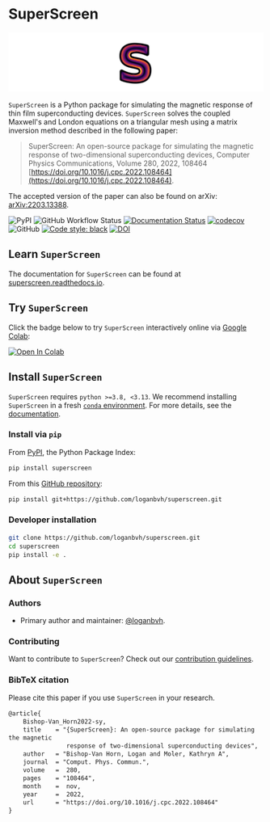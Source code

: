 # SuperScreen

![SuperScreen Logo](docs/images/logo_currents_small.png)

`SuperScreen` is a Python package for simulating the magnetic response of thin film superconducting devices. `SuperScreen` solves the coupled Maxwell's and London equations on a triangular mesh using a matrix inversion method described in the following paper:

>SuperScreen: An open-source package for simulating the magnetic response of two-dimensional superconducting devices, Computer Physics Communications, Volume 280, 2022, 108464 [https://doi.org/10.1016/j.cpc.2022.108464](https://doi.org/10.1016/j.cpc.2022.108464).

The accepted version of the paper can also be found on arXiv: [arXiv:2203.13388](https://doi.org/10.48550/arXiv.2203.13388).

![PyPI](https://img.shields.io/pypi/v/superscreen) ![GitHub Workflow Status](https://img.shields.io/github/actions/workflow/status/loganbvh/superscreen/lint-and-test.yml?branch=main) [![Documentation Status](https://readthedocs.org/projects/superscreen/badge/?version=latest)](https://superscreen.readthedocs.io/en/latest/?badge=latest) [![codecov](https://codecov.io/gh/loganbvh/superscreen/branch/main/graph/badge.svg?token=XW7LSY8WVD)](https://codecov.io/gh/loganbvh/superscreen) ![GitHub](https://img.shields.io/github/license/loganbvh/superscreen) [![Code style: black](https://img.shields.io/badge/code%20style-black-000000.svg)](https://github.com/psf/black) [![DOI](https://zenodo.org/badge/376110557.svg)](https://zenodo.org/badge/latestdoi/376110557)

## Learn `SuperScreen`

The documentation for `SuperScreen` can be found at [superscreen.readthedocs.io](https://superscreen.readthedocs.io/en/latest/).

## Try `SuperScreen`

Click the badge below to try `SuperScreen` interactively online via [Google Colab](https://colab.research.google.com/):

[![Open In Colab](https://colab.research.google.com/assets/colab-badge.svg)](https://colab.research.google.com/github/loganbvh/superscreen/blob/main/docs/notebooks/quickstart.ipynb)

## Install `SuperScreen`

`SuperScreen` requires `python >=3.8, <3.13`. We recommend installing `SuperScreen` in a fresh [`conda` environment](https://docs.conda.io/projects/conda/en/latest/user-guide/tasks/manage-environments.html). For more details, see the [documentation](https://superscreen.readthedocs.io/en/latest/).

### Install via `pip`

From [PyPI](https://pypi.org/project/superscreen/), the Python Package Index:

```bash
pip install superscreen
```

From this [GitHub repository](https://github.com/loganbvh/superscreen/):

```bash
pip install git+https://github.com/loganbvh/superscreen.git
```

### Developer installation

```bash
git clone https://github.com/loganbvh/superscreen.git
cd superscreen
pip install -e .
```

## About `SuperScreen`

### Authors

- Primary author and maintainer: [@loganbvh](https://github.com/loganbvh/).

### Contributing

Want to contribute to `SuperScreen`? Check out our [contribution guidelines](CONTRIBUTING.md).

### BibTeX citation

Please cite this paper if you use `SuperScreen` in your research.

    @article{
        Bishop-Van_Horn2022-sy,
        title    = "{SuperScreen}: An open-source package for simulating the magnetic
                    response of two-dimensional superconducting devices",
        author   = "Bishop-Van Horn, Logan and Moler, Kathryn A",
        journal  = "Comput. Phys. Commun.",
        volume   =  280,
        pages    = "108464",
        month    =  nov,
        year     =  2022,
        url      = "https://doi.org/10.1016/j.cpc.2022.108464"
    }
